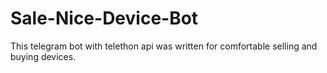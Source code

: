 # Sale-Nice-Device-Bot
This telegram bot with telethon api was written for comfortable selling and buying devices.
